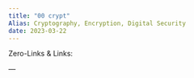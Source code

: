 ```yaml
---
title: "00 crypt"
Alias: Cryptography, Encryption, Digital Security
date: 2023-03-22  
---
```

Zero-Links & Links:  


—  
